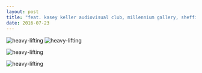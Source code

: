 ```yaml
---
layout: post
title: "feat. kasey keller audiovisual club, millennium gallery, sheffield (tramlines)"
date: 2016-07-23
---
```


<img src='https://s32.postimg.org/zf27kw3mp/13626342_10157294814760492_876226208293768849_n.jpg' style="vertical-align:middle" alt='heavy-lifting'/> 
 </div> 

<img src='https://s32.postimg.org/61b2j1qap/13690994_10157294814245492_1916549430292866609_o.jpg' style="vertical-align:middle" alt='heavy-lifting'/> 
 </div> 

<img src='https://s32.postimg.org/e832amgdd/13728971_10157294813840492_6256260882460662500_n.jpg' style="vertical-align:middle" alt='heavy-lifting'/>   </div> 

<img src='https://s32.postimg.org/kzthdh5cx/Capture.png' style="vertical-align:middle" alt='heavy-lifting'/> 
 </div> 
